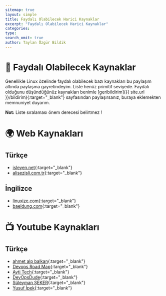 ```yaml
---
sitemap: true
layout: simple
title: Faydalı Olabilecek Harici Kaynaklar
excerpt: "Faydalı Olabilecek Harici Kaynaklar"
categories: 
type: 
search_omit: true
author: Taylan Özgür Bildik
---
```


# 💖 Faydalı Olabilecek Kaynaklar

Genellikle Linux özelinde faydalı olabilecek bazı kaynakları bu paylaşım altında paylaşma gayretindeyim. Liste henüz primitif seviyede. Faydalı olduğunu düşündüğünüz kaynakları benimle [geribildirim]({{ site.url }}/bildirim){:target="_blank"} sayfasından paylaşırsanız, buraya eklemekten memnuniyet duyarım. 

<p class="kirmizi"><strong>Not:</strong> Liste sıralaması önem derecesi belirtmez !</p>

# 🌍 Web Kaynakları

## Türkçe

- [isleyen.net](https://www.isleyen.net/){:target="_blank"}
- [alisezisli.com.tr](https://alisezisli.com.tr/){:target="_blank"}

## İngilizce

- [linuxize.com](https://linuxize.com/){:target="_blank"}
- [baeldung.com](https://www.baeldung.com/linux/){:target="_blank"}


# 📺 Youtube Kaynakları

## Türkçe

- [ahmet alp balkan](https://www.youtube.com/@ahmetb){:target="_blank"}
- [Devops Road Map](https://www.youtube.com/@DevopsYolu){:target="_blank"}
- [Ayti Tech](https://www.youtube.com/@aytitech){:target="_blank"}
- [DevOpsDude](https://www.youtube.com/@devopsdude-){:target="_blank"}
- [Süleyman ŞEKER](https://www.youtube.com/@suleymanseker){:target="_blank"}
- [Yusuf İpek](https://www.youtube.com/@yusufipk){:target="_blank"}

